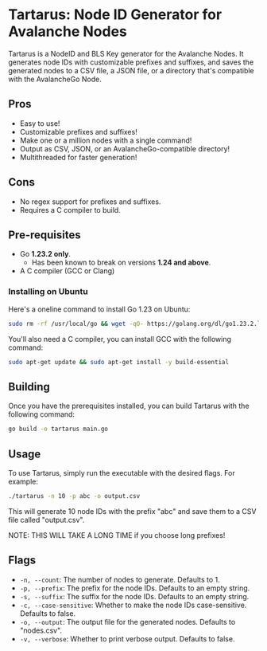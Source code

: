 # Tartarus: Node ID Generator for Avalanche Nodes

Tartarus is a NodeID and BLS Key generator for the Avalanche Nodes. It generates node IDs with customizable prefixes and suffixes, and saves the generated nodes to a CSV file, a JSON file, or a directory that's compatible with the AvalancheGo Node.

## Pros

- Easy to use!
- Customizable prefixes and suffixes!
- Make one or a million nodes with a single command!
- Output as CSV, JSON, or an AvalancheGo-compatible directory!
- Multithreaded for faster generation!

## Cons

- No regex support for prefixes and suffixes.
- Requires a C compiler to build.

## Pre-requisites

- Go **1.23.2 only**.
  - Has been known to break on versions **1.24 and above**.
- A C compiler (GCC or Clang)

### Installing on Ubuntu

Here's a oneline command to install Go 1.23 on Ubuntu:

```sh
sudo rm -rf /usr/local/go && wget -qO- https://golang.org/dl/go1.23.2.linux-amd64.tar.gz | sudo tar -C /usr/local -xzf - && echo 'export PATH=$PATH:/usr/local/go/bin' | sudo tee -a $HOME/.bashrc && source $HOME/.bashrc && rm -f go1.22.0.linux-amd64.tar.gz
```

You'll also need a C compiler, you can install GCC with the following command:

```sh
sudo apt-get update && sudo apt-get install -y build-essential
```

## Building

Once you have the prerequisites installed, you can build Tartarus with the following command:

```sh
go build -o tartarus main.go
```

## Usage

To use Tartarus, simply run the executable with the desired flags. For example:

```sh
./tartarus -n 10 -p abc -o output.csv
```

This will generate 10 node IDs with the prefix "abc" and save them to a CSV file called "output.csv".

NOTE: THIS WILL TAKE A LONG TIME if you choose long prefixes!

## Flags

- `-n, --count`: The number of nodes to generate. Defaults to 1.
- `-p, --prefix`: The prefix for the node IDs. Defaults to an empty string.
- `-s, --suffix`: The suffix for the node IDs. Defaults to an empty string.
- `-c, --case-sensitive`: Whether to make the node IDs case-sensitive. Defaults to false.
- `-o, --output`: The output file for the generated nodes. Defaults to "nodes.csv".
- `-v, --verbose`: Whether to print verbose output. Defaults to false.
